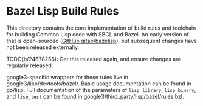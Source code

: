 # Bazel Lisp Build Rules

This directory contains the core implementation of build rules
and toolchain for building Common Lisp code with SBCL and Bazel. An early
version of that is open-sourced
([GitHub qitab/bazelisp](https://github.com/qitab/bazelisp)), but subsequent
changes have not been released externally.

TODO(b/24678256): Get this released again, and ensure changes are regularly
released.

google3-specific wrappers for these rules live in google3/lisp/devtools/bazel/.
Basic usage documentation can be found in go/lisp. Full documentation of the
parameters of `lisp_library`, `lisp_binary`, and `lisp_test` can be found in
google3/third_party/lisp/bazel/rules.bzl.
